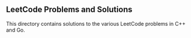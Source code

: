 ## LeetCode Problems and Solutions

This directory contains solutions to the various LeetCode problems in C++ and Go.
